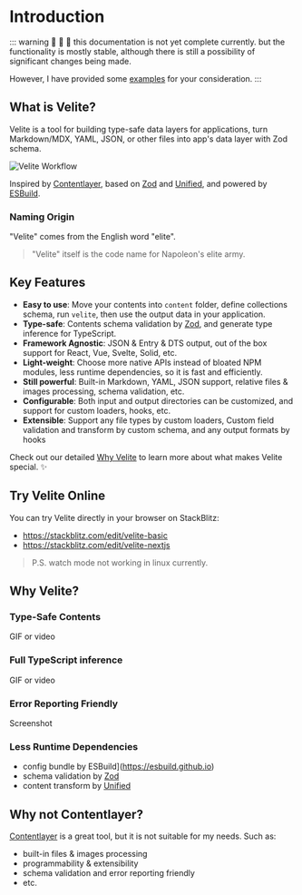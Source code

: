 # Introduction

::: warning
🚧 🚧 🚧 this documentation is not yet complete currently. but the functionality is mostly stable, although there is still a possibility of significant changes being made.

However, I have provided some [examples](https://github.com/zce/velite/tree/main/examples) for your consideration.
:::

## What is Velite?

Velite is a tool for building type-safe data layers for applications, turn Markdown/MDX, YAML, JSON, or other files into app's data layer with Zod schema.

<picture>
  <source srcset="/assets/flow-dark.svg" media="(prefers-color-scheme: dark)">
  <img src="/assets/flow.svg" alt="Velite Workflow" title="Velite Workflow">
</picture>

Inspired by [Contentlayer](https://contentlayer.dev), based on [Zod](https://zod.dev) and [Unified](https://unifiedjs.com), and powered by [ESBuild](https://esbuild.github.io).

### Naming Origin

"Velite" comes from the English word "elite".

> "Velite" itself is the code name for Napoleon's elite army.

## Key Features

- **Easy to use**: Move your contents into `content` folder, define collections schema, run `velite`, then use the output data in your application.
- **Type-safe**: Contents schema validation by [Zod](https://zod.dev), and generate type inference for TypeScript.
- **Framework Agnostic**: JSON & Entry & DTS output, out of the box support for React, Vue, Svelte, Solid, etc.
- **Light-weight**: Choose more native APIs instead of bloated NPM modules, less runtime dependencies, so it is fast and efficiently.
- **Still powerful**: Built-in Markdown, YAML, JSON support, relative files & images processing, schema validation, etc.
- **Configurable**: Both input and output directories can be customized, and support for custom loaders, hooks, etc.
- **Extensible**: Support any file types by custom loaders, Custom field validation and transform by custom schema, and any output formats by hooks

Check out our detailed [Why Velite](#why-velite) to learn more about what makes Velite special. ✨

## Try Velite Online

You can try Velite directly in your browser on StackBlitz:

- https://stackblitz.com/edit/velite-basic
- https://stackblitz.com/edit/velite-nextjs

> P.S. watch mode not working in linux currently.

## Why Velite?

### Type-Safe Contents

GIF or video

### Full TypeScript inference

GIF or video

### Error Reporting Friendly

Screenshot

### Less Runtime Dependencies

- config bundle by ESBuild](https://esbuild.github.io)
- schema validation by [Zod](https://zod.dev)
- content transform by [Unified](https://unifiedjs.com)

## Why not Contentlayer?

[Contentlayer](https://contentlayer.dev) is a great tool, but it is not suitable for my needs. Such as:

- built-in files & images processing
- programmability & extensibility
- schema validation and error reporting friendly
- etc.
